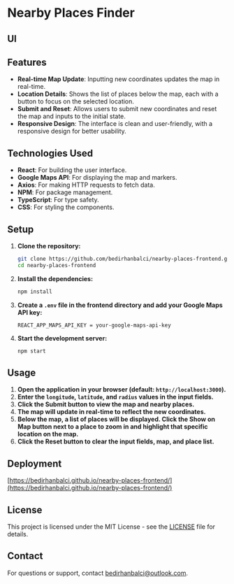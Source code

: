 # Nearby Places Finder

## UI

## Features

- **Real-time Map Update**: Inputting new coordinates updates the map in real-time.
- **Location Details**: Shows the list of places below the map, each with a button to focus on the selected location.
- **Submit and Reset**: Allows users to submit new coordinates and reset the map and inputs to the initial state.
- **Responsive Design**: The interface is clean and user-friendly, with a responsive design for better usability.

## Technologies Used

- **React**: For building the user interface.
- **Google Maps API**: For displaying the map and markers.
- **Axios**: For making HTTP requests to fetch data.
- **NPM**: For package management.
- **TypeScript**: For type safety.
- **CSS**: For styling the components.

## Setup

1. **Clone the repository:**

   ```bash
   git clone https://github.com/bedirhanbalci/nearby-places-frontend.git
   cd nearby-places-frontend
   ```

2. **Install the dependencies:**

   ```bash
   npm install
   ```

3. **Create a `.env` file in the frontend directory and add your Google Maps API key:**

   ```env
   REACT_APP_MAPS_API_KEY = your-google-maps-api-key
   ```

4. **Start the development server:**

   ```bash
   npm start
   ```

## Usage

1. **Open the application in your browser (default: `http://localhost:3000`).**
2. **Enter the `longitude`, `latitude`, and `radius` values in the input fields.**
3. **Click the **Submit** button to view the map and nearby places.**
4. **The map will update in real-time to reflect the new coordinates.**
5. **Below the map, a list of places will be displayed. Click the **Show on Map** button next to a place to zoom in and highlight that specific location on the map.**
6. **Click the **Reset** button to clear the input fields, map, and place list.**

## Deployment

[https://bedirhanbalci.github.io/nearby-places-frontend/](https://bedirhanbalci.github.io/nearby-places-frontend/)

## License

This project is licensed under the MIT License - see the [LICENSE](LICENSE) file for details.

## Contact

For questions or support, contact [bedirhanbalci@outlook.com](mailto:your-email@example.com).
